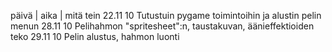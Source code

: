 päivä | aika | mitä tein
22.11	10	Tutustuin pygame toimintoihin ja alustin pelin menun
28.11   10	Pelihahmon "spritesheet":n, taustakuvan, äänieffektioiden teko
29.11	10	Pelin alustus, hahmon luonti
